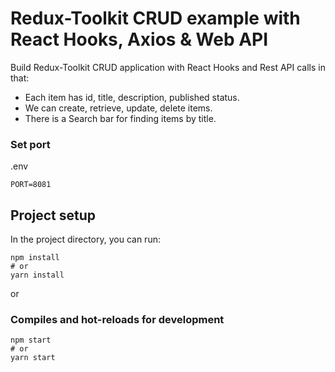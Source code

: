 # Redux-Toolkit CRUD example with React Hooks, Axios & Web API
Build Redux-Toolkit CRUD application with React Hooks and Rest API calls in that:
- Each item has id, title, description, published status.
- We can create, retrieve, update, delete items.
- There is a Search bar for finding items by title.

### Set port
.env
```
PORT=8081
```

## Project setup

In the project directory, you can run:

```
npm install
# or
yarn install
```

or

### Compiles and hot-reloads for development

```
npm start
# or
yarn start
```